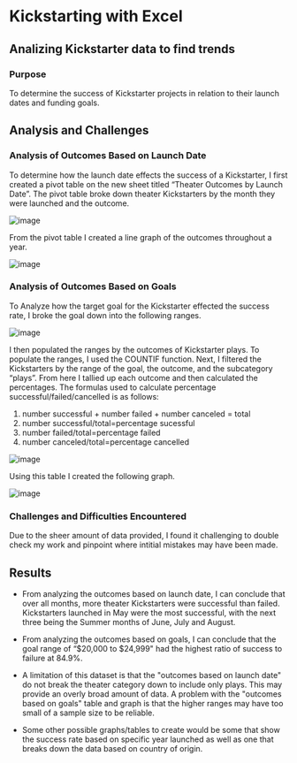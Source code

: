 # Kickstarting with Excel
## Analizing Kickstarter data to find trends
### Purpose
To determine the success of Kickstarter projects in relation to their launch dates and funding goals.
## Analysis and Challenges
### Analysis of Outcomes Based on Launch Date
To determine how the launch date effects the success of a Kickstarter, I first created a pivot table on the new sheet titled “Theater Outcomes by Launch Date”. The pivot table broke down theater Kickstarters by the month they were launched and the outcome. 	

![image](https://user-images.githubusercontent.com/100768274/158084544-9c09a192-25b2-48ea-8294-0f6fbad76ce3.png)

From the pivot table I created a line graph of the outcomes throughout a year. 

![image](https://user-images.githubusercontent.com/100768274/158084621-bc5a9b33-bc94-4eaa-8414-a9afd38debe6.png)

### Analysis of Outcomes Based on Goals
To Analyze how the target goal for the Kickstarter effected the success rate, I broke the goal down into the following ranges.

![image](https://user-images.githubusercontent.com/100768274/158084698-3a986944-0799-4150-96c0-889794ee2e1a.png)

I then populated the ranges by the outcomes of Kickstarter plays. To populate the ranges, I used the COUNTIF function. Next, I filtered the Kickstarters by the range of the goal, the outcome, and the subcategory “plays”. From here I tallied up each outcome and then calculated the percentages. The formulas used to calculate percentage successful/failed/cancelled is as follows: 

1. number successful + number failed + number canceled = total 
2. number successful/total=percentage sucessful
3. number failed/total=percentage failed
4. number canceled/total=percentage cancelled

![image](https://user-images.githubusercontent.com/100768274/158085137-cc6403cc-92de-48b1-b646-b28e4636e3be.png)

Using this table I created the following graph.

![image](https://user-images.githubusercontent.com/100768274/158085160-3795d27a-18fa-4922-9a85-03645bca1af7.png)

### Challenges and Difficulties Encountered
Due to the sheer amount of data provided, I found it challenging to double check my work and pinpoint where intitial mistakes may have been made.

## Results
- From analyzing the outcomes based on launch date, I can conclude that over all months, more theater Kickstarters were successful than failed. Kickstarters launched in May were the most successful, with the next three being the Summer months of June, July and August.

- From analyzing the outcomes based on goals, I can conclude that the goal range of “$20,000 to $24,999" had the highest ratio of success to failure at 84.9%. 

- A limitation of this dataset is that the "outcomes based on launch date" do not break the theater category down to include only plays. This may provide an overly broad amount of data. A problem with the "outcomes based on goals" table and graph is that the higher ranges may have too small of a sample size to be reliable. 

-  Some other possible graphs/tables to create would be some that show the success rate based on specific year launched as well as one that breaks down the data based on country of origin. 
